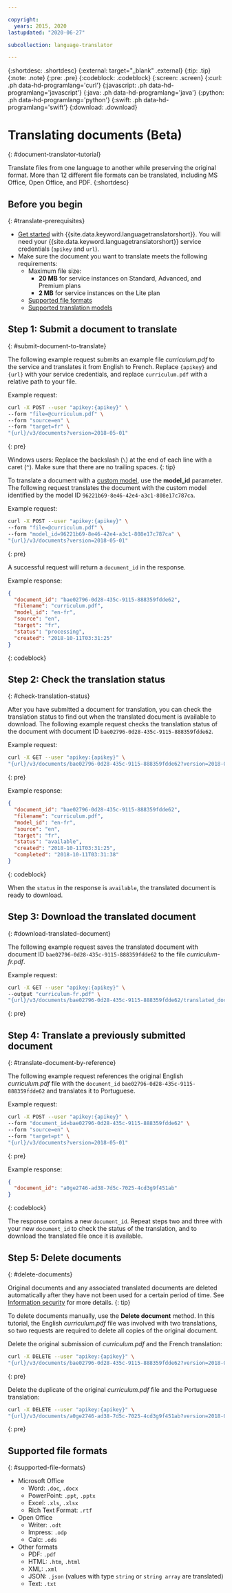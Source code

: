 ```yaml
---

copyright:
  years: 2015, 2020
lastupdated: "2020-06-27"

subcollection: language-translator

---
```


{:shortdesc: .shortdesc}
{:external: target="_blank" .external}
{:tip: .tip}
{:note: .note}
{:pre: .pre}
{:codeblock: .codeblock}
{:screen: .screen}
{:curl: .ph data-hd-programlang='curl'}
{:javascript: .ph data-hd-programlang='javascript'}
{:java: .ph data-hd-programlang='java'}
{:python: .ph data-hd-programlang='python'}
{:swift: .ph data-hd-programlang='swift'}
{:download: .download}

# Translating documents (Beta)
{: #document-translator-tutorial}

Translate files from one language to another while preserving the original format. More than 12 different file formats can be translated, including MS Office, Open Office, and PDF.
{:shortdesc}

## Before you begin
{: #translate-prerequisites}

- [Get started](/docs/language-translator?topic=language-translator-gettingstarted) with {{site.data.keyword.languagetranslatorshort}}. You will need your {{site.data.keyword.languagetranslatorshort}} service credentials (`apikey` and `url`).
- Make sure the document you want to translate meets the following requirements:
    - Maximum file size:
      - **20 MB** for service instances on Standard, Advanced, and Premium plans
      - **2 MB** for service instances on the Lite plan
    - [Supported file formats](#supported-file-formats)
    - [Supported translation models](/docs/language-translator?topic=language-translator-translation-models)

## Step 1: Submit a document to translate
{: #submit-document-to-translate}

The following example request submits an example file *curriculum.pdf* to the service and translates it from English to French. Replace `{apikey}` and `{url}` with your service credentials, and replace `curriculum.pdf` with a relative path to your file.

Example request:
```sh
curl -X POST --user "apikey:{apikey}" \
--form "file=@curriculum.pdf" \
--form "source=en" \
--form "target=fr" \
"{url}/v3/documents?version=2018-05-01"
```
{: pre}

Windows users: Replace the backslash (`\`) at the end of each line with a caret (`^`). Make sure that there are no trailing spaces.
{: tip}

To translate a document with a [custom model](/docs/language-translator?topic=language-translator-customizing), use the **model_id** parameter. The following request translates the document with the custom model identified by the model ID `96221b69-8e46-42e4-a3c1-808e17c787ca`.

Example request:
```sh
curl -X POST --user "apikey:{apikey}" \
--form "file=@curriculum.pdf" \
--form "model_id=96221b69-8e46-42e4-a3c1-808e17c787ca" \
"{url}/v3/documents?version=2018-05-01"
```
{: pre}

A successful request will return a `document_id` in the response.

Example response:
```json
{
  "document_id": "bae02796-0d28-435c-9115-888359fdde62",
  "filename": "curriculum.pdf",
  "model_id": "en-fr",
  "source": "en",
  "target": "fr",
  "status": "processing",
  "created": "2018-10-11T03:31:25"
}
```
{: codeblock}

## Step 2: Check the translation status
{: #check-translation-status}

After you have submitted a document for translation, you can check the translation status to find out when the translated document is available to download. The following example request checks the translation status of the document with document ID  `bae02796-0d28-435c-9115-888359fdde62`.

Example request:
```sh
curl -X GET --user "apikey:{apikey}" \
"{url}/v3/documents/bae02796-0d28-435c-9115-888359fdde62?version=2018-05-01"
```
{: pre}

Example response:
```json
{
  "document_id": "bae02796-0d28-435c-9115-888359fdde62",
  "filename": "curriculum.pdf",
  "model_id": "en-fr",
  "source": "en",
  "target": "fr",
  "status": "available",
  "created": "2018-10-11T03:31:25",
  "completed": "2018-10-11T03:31:38"
}
```
{: codeblock}

When the `status` in the response is `available`, the translated document is ready to download.

## Step 3: Download the translated document
{: #download-translated-document}

The following example request saves the translated document with document ID `bae02796-0d28-435c-9115-888359fdde62` to the file *curriculum-fr.pdf*.

Example request:
```sh
curl -X GET --user "apikey:{apikey}" \
--output "curriculum-fr.pdf" \
"{url}/v3/documents/bae02796-0d28-435c-9115-888359fdde62/translated_document?version=2018-05-01"
```
{: pre}

## Step 4: Translate a previously submitted document
{: #translate-document-by-reference}

The following example request references the original English *curriculum.pdf* file with the `document_id` `bae02796-0d28-435c-9115-888359fdde62` and translates it to Portuguese.

Example request:
```sh
curl -X POST --user "apikey:{apikey}" \
--form "document_id=bae02796-0d28-435c-9115-888359fdde62" \
--form "source=en" \
--form "target=pt" \
"{url}/v3/documents?version=2018-05-01"
```
{: pre}

Example response:
```json
{
  "document_id": "a0ge2746-ad38-7d5c-7025-4cd3g9f451ab"
}
```
{: codeblock}

The response contains a new `document_id`. Repeat steps two and three with your new `document_id` to check the status of the translation, and to download the translated file once it is available.

## Step 5: Delete documents
{: #delete-documents}

Original documents and any associated translated documents are deleted automatically after they have not been used for a certain period of time. See [Information security](/docs/language-translator?topic=language-translator-information-security) for more details.
{: tip}

To delete documents manually, use the **Delete document** method. In this tutorial, the English *curriculum.pdf* file was involved with two translations, so two requests are required to delete all copies of the original document.

Delete the original submission of *curriculum.pdf* and the French translation:

```sh
curl -X DELETE --user "apikey:{apikey}" \
"{url}/v3/documents/bae02796-0d28-435c-9115-888359fdde62?version=2018-05-01"
```
{: pre}

Delete the duplicate of the original *curriculum.pdf* file and the Portuguese translation:

```sh
curl -X DELETE --user "apikey:{apikey}" \
"{url}/v3/documents/a0ge2746-ad38-7d5c-7025-4cd3g9f451ab?version=2018-05-01"
```
{: pre}

## Supported file formats
{: #supported-file-formats}

- Microsoft Office
    - Word: `.doc`, `.docx`
    - PowerPoint: `.ppt`, `.pptx`
    - Excel: `.xls`, `.xlsx`
    - Rich Text Format: `.rtf`
- Open Office
    - Writer: `.odt`
    - Impress: `.odp`
    - Calc: `.ods`
- Other formats
    - PDF: `.pdf`
    - HTML: `.htm`, `.html`
    - XML: `.xml`
    - JSON: `.json` (values with type `string` or `string array` are translated)
    - Text: `.txt`
